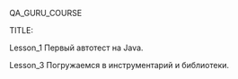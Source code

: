 QA_GURU_COURSE

TITLE:

Lesson_1 Первый автотест на Java.

Lesson_3 Погружаемся в инструментарий и библиотеки.
